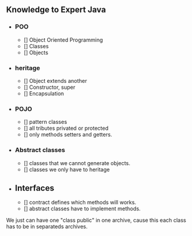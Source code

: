 ## Knowledge to Expert Java

- ### POO
  - [] Object Oriented Programming
  - [] Classes
  - [] Objects
- ### heritage
  - [] Object extends another
  - [] Constructor, super
  - [] Encapsulation
- ### POJO
  - [] pattern classes
  - [] all tributes privated or protected
  - [] only methods setters and getters.
- ### Abstract classes
  - [] classes that we cannot generate objects.
  - [] classes we only have to heritage
- ## Interfaces
  - [] contract defines which methods will works.
  - [] abstract classes have to implement methods.


We just can have one "class public" in one archive, cause this each class has to be in separateds archives.